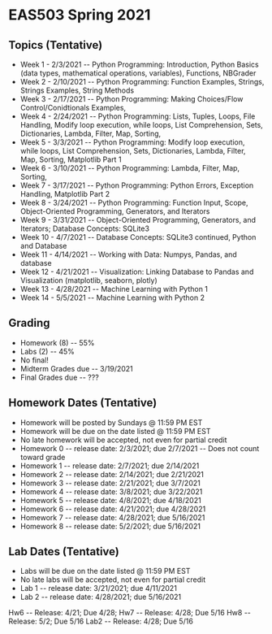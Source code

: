# EAS503 Spring 2021

## Topics (Tentative)
- Week 1  - 2/3/2021 -- Python Programming: Introduction, Python Basics (data types, mathematical operations, variables), Functions, NBGrader 
- Week 2  - 2/10/2021 -- Python Programming: Function Examples, Strings, Strings Examples, String Methods
- Week 3  - 2/17/2021 -- Python Programming: Making Choices/Flow Control/Conidtionals Examples, 
- Week 4  - 2/24/2021 -- Python Programming: Lists, Tuples, Loops, File Handling, Modify loop execution, while loops, List Comprehension, Sets, Dictionaries, Lambda, Filter, Map, Sorting, 
- Week 5  - 3/3/2021 -- Python Programming: Modify loop execution, while loops, List Comprehension, Sets, Dictionaries, Lambda, Filter, Map, Sorting, Matplotlib Part 1
- Week 6  - 3/10/2021 -- Python Programming: Lambda, Filter, Map, Sorting,
- Week 7  - 3/17/2021 -- Python Programming: Python Errors, Exception Handling, Matplotlib Part 2
- Week 8  - 3/24/2021 -- Python Programming: Function Input, Scope, Object-Oriented Programming, Generators, and Iterators
- Week 9  - 3/31/2021 -- Object-Oriented Programming, Generators, and Iterators; Database Concepts: SQLite3
- Week 10  - 4/7/2021 -- Database Concepts: SQLite3 continued, Python and Database
- Week 11 - 4/14/2021  -- Working with Data: Numpys, Pandas, and database
- Week 12 - 4/21/2021 -- Visualization: Linking Database to Pandas and Visualization (matplotlib, seaborn, plotly)
- Week 13 - 4/28/2021 -- Machine Learning with Python 1
- Week 14 - 5/5/2021 -- Machine Learning with Python 2


## Grading
- Homework (8) -- 55%
- Labs (2) -- 45%
- No final!
- Midterm Grades due -- 3/19/2021
- Final Grades due -- ???


## Homework Dates (Tentative)
- Homework will be posted by Sundays @ 11:59 PM EST 
- Homework will be due on the date listed @ 11:59 PM EST
- No late homework will be accepted, not even for partial credit
- Homework 0  -- release date: 2/3/2021; due 2/7/2021 -- Does not count toward grade
- Homework 1  -- release date: 2/7/2021; due 2/14/2021
- Homework 2  -- release date: 2/14/2021; due 2/21/2021
- Homework 3  -- release date: 2/21/2021; due 3/7/2021
- Homework 4  -- release date: 3/8/2021; due 3/22/2021
- Homework 5  -- release date: 4/8/2021; due 4/18/2021 
- Homework 6  -- release date: 4/21/2021; due 4/28/2021
- Homework 7  -- release date: 4/28/2021; due 5/16/2021
- Homework 8  -- release date: 5/2/2021; due 5/16/2021


## Lab Dates (Tentative)
- Labs will be due on the date listed @ 11:59 PM EST
- No late labs will be accepted, not even for partial credit
- Lab 1 -- release date: 3/21/2021; due 4/11/2021
- Lab 2 -- release date: 4/28/2021; due 5/16/2021


Hw6 -- Release: 4/21; Due 4/28;
Hw7 -- Release: 4/28; Due 5/16
Hw8 -- Release: 5/2; Due 5/16
Lab2 -- Release: 4/28; Due 5/16